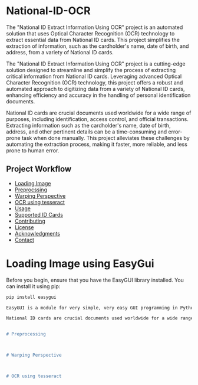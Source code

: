 # National-ID-OCR
The "National ID Extract Information Using OCR" project is an automated solution that uses Optical Character Recognition (OCR) technology to extract essential data from National ID cards. This project simplifies the extraction of information, such as the cardholder's name, date of birth, and address, from a variety of National ID cards.

The "National ID Extract Information Using OCR" project is a cutting-edge solution designed to streamline and simplify the process of extracting critical information from National ID cards. Leveraging advanced Optical Character Recognition (OCR) technology, this project offers a robust and automated approach to digitizing data from a variety of National ID cards, enhancing efficiency and accuracy in the handling of personal identification documents.

National ID cards are crucial documents used worldwide for a wide range of purposes, including identification, access control, and official transactions. Extracting information such as the cardholder's name, date of birth, address, and other pertinent details can be a time-consuming and error-prone task when done manually. This project alleviates these challenges by automating the extraction process, making it faster, more reliable, and less prone to human error.

## Project Workflow

- [Loading Image](#Loading-Image-using-EasyGui)
- [Preprocssing](#Preprocessing)
- [Warping Perspective](#Warping-Perspective)
- [OCR using tesseract](#OCR-using-tesseract)
- [Usage](#usage)
- [Supported ID Cards](#supported-id-cards)
- [Contributing](#contributing)
- [License](#license)
- [Acknowledgments](#acknowledgments)
- [Contact](#contact)



# Loading Image using EasyGui
Before you begin, ensure that you have the EasyGUI library installed. You can install it using pip:

```bash
pip install easygui

EasyGUI is a module for very simple, very easy GUI programming in Python. EasyGui provides an easy-to-use interface for simple GUI interaction with a user.

National ID cards are crucial documents used worldwide for a wide range of purposes, including identification, access control, and official transactions. Extracting information such as the cardholder's name, date of birth, address, and other pertinent details can be a time-consuming and error-prone task when done manually. This project alleviates these challenges by automating the extraction process, making it faster, more reliable, and less prone to human error.


# Preprocessing



# Warping Perspective



# OCR using tesseract

